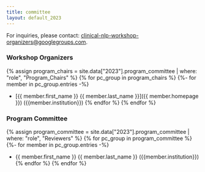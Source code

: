 ```yaml
---
title: committee
layout: default_2023
---
```


For inquiries, please contact: <clinical-nlp-workshop-organizers@googlegroups.com>.

### Workshop Organizers

{% assign program_chairs = site.data["2023"].program_committee | where: "role", "Program_Chairs" %}
{% for pc_group in program_chairs %}
{%- for member in pc_group.entries -%}
- [{{ member.first_name }} {{ member.last_name }}]({{ member.homepage }}) ({{member.institution}})
{% endfor %}
{% endfor %}

### Program Committee

{% assign program_committee = site.data["2023"].program_committee | where: "role", "Reviewers" %}
{% for pc_group in program_committee %}
{%- for member in pc_group.entries -%}
- {{ member.first_name }} {{ member.last_name }} ({{member.institution}})
{% endfor %}
{% endfor %}
